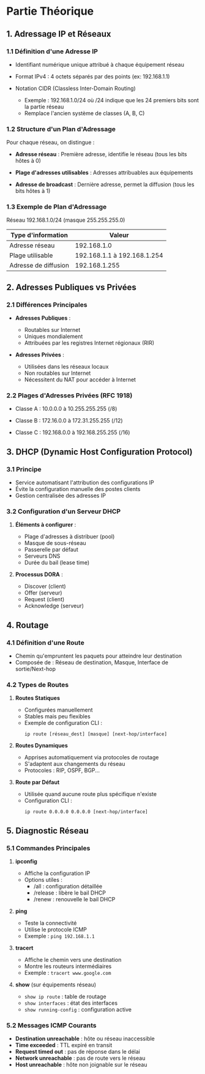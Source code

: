 # Partie Théorique

## 1. Adressage IP et Réseaux

### 1.1 Définition d'une Adresse IP
- Identifiant numérique unique attribué à chaque équipement réseau

- Format IPv4 : 4 octets séparés par des points (ex: 192.168.1.1)

- Notation CIDR (Classless Inter-Domain Routing)
  * Exemple : 192.168.1.0/24 où /24 indique que les 24 premiers bits sont la partie réseau
  * Remplace l'ancien système de classes (A, B, C)

### 1.2 Structure d'un Plan d'Adressage

Pour chaque réseau, on distingue :

- **Adresse réseau** : Première adresse, identifie le réseau (tous les bits hôtes à 0)

- **Plage d'adresses utilisables** : Adresses attribuables aux équipements

- **Adresse de broadcast** : Dernière adresse, permet la diffusion (tous les bits hôtes à 1)

### 1.3 Exemple de Plan d'Adressage

Réseau 192.168.1.0/24 (masque 255.255.255.0)

| Type d'information       | Valeur                  |
|-------------------------|------------------------|
| Adresse réseau          | 192.168.1.0            |
| Plage utilisable        | 192.168.1.1 à 192.168.1.254 |
| Adresse de diffusion    | 192.168.1.255          |

## 2. Adresses Publiques vs Privées

### 2.1 Différences Principales
- **Adresses Publiques** :
  * Routables sur Internet
  * Uniques mondialement
  * Attribuées par les registres Internet régionaux (RIR)

- **Adresses Privées** :
  * Utilisées dans les réseaux locaux
  * Non routables sur Internet
  * Nécessitent du NAT pour accéder à Internet

### 2.2 Plages d'Adresses Privées (RFC 1918)
- Classe A : 10.0.0.0 à 10.255.255.255 (/8)

- Classe B : 172.16.0.0 à 172.31.255.255 (/12)

- Classe C : 192.168.0.0 à 192.168.255.255 (/16)

## 3. DHCP (Dynamic Host Configuration Protocol)

### 3.1 Principe
- Service automatisant l'attribution des configurations IP
- Évite la configuration manuelle des postes clients
- Gestion centralisée des adresses IP

### 3.2 Configuration d'un Serveur DHCP
1. **Éléments à configurer** :
   - Plage d'adresses à distribuer (pool)
   - Masque de sous-réseau
   - Passerelle par défaut
   - Serveurs DNS
   - Durée du bail (lease time)

2. **Processus DORA** :
   - Discover (client)
   - Offer (serveur)
   - Request (client)
   - Acknowledge (serveur)

## 4. Routage

### 4.1 Définition d'une Route
- Chemin qu'empruntent les paquets pour atteindre leur destination
- Composée de : Réseau de destination, Masque, Interface de sortie/Next-hop

### 4.2 Types de Routes
1. **Routes Statiques**
   - Configurées manuellement
   - Stables mais peu flexibles
   - Exemple de configuration CLI :
     ```
     ip route [réseau_dest] [masque] [next-hop/interface]
     ```

2. **Routes Dynamiques**
   - Apprises automatiquement via protocoles de routage
   - S'adaptent aux changements du réseau
   - Protocoles : RIP, OSPF, BGP...

3. **Route par Défaut**
   - Utilisée quand aucune route plus spécifique n'existe
   - Configuration CLI : 
     ```
     ip route 0.0.0.0 0.0.0.0 [next-hop/interface]
     ```

## 5. Diagnostic Réseau

### 5.1 Commandes Principales
1. **ipconfig**
   - Affiche la configuration IP
   - Options utiles :
     * /all : configuration détaillée
     * /release : libère le bail DHCP
     * /renew : renouvelle le bail DHCP

2. **ping**
   - Teste la connectivité
   - Utilise le protocole ICMP
   - Exemple : `ping 192.168.1.1`

3. **tracert**
   - Affiche le chemin vers une destination
   - Montre les routeurs intermédiaires
   - Exemple : `tracert www.google.com`

4. **show** (sur équipements réseau)
   - `show ip route` : table de routage
   - `show interfaces` : état des interfaces
   - `show running-config` : configuration active

### 5.2 Messages ICMP Courants
- **Destination unreachable** : hôte ou réseau inaccessible
- **Time exceeded** : TTL expiré en transit
- **Request timed out** : pas de réponse dans le délai
- **Network unreachable** : pas de route vers le réseau
- **Host unreachable** : hôte non joignable sur le réseau